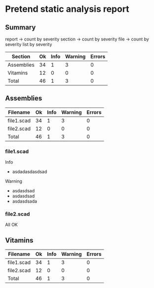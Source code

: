 # Pretend static analysis report

## Summary

report ->
	count by severity
	section ->
		count by severity
		file ->
			count by severity
			list by severity

Section | Ok | Info | Warning | Errors
------- | ---- | --- | --- | ---
Assemblies | 34 | 1 | 3 | 0
Vitamins | 12 | 0 | 0 | 0
Total    | 46 | 1 | 3 | 0

## Assemblies

Filename | Ok | Info | Warning | Errors
------- | ---- | --- | --- | ---
file1.scad | 34 | 1 | 3 | 0
file2.scad | 12 | 0 | 0 | 0
Total    | 46 | 1 | 3 | 0

### file1.scad

Info
* asdadasdasdsad

Warning
* asdasdsad
* asdasdsad
* asdasdsada

### file2.scad

All OK



## Vitamins

Filename | Ok | Info | Warning | Errors
------- | ---- | --- | --- | ---
file1.scad | 34 | 1 | 3 | 0
file2.scad | 12 | 0 | 0 | 0
Total    | 46 | 1 | 3 | 0

